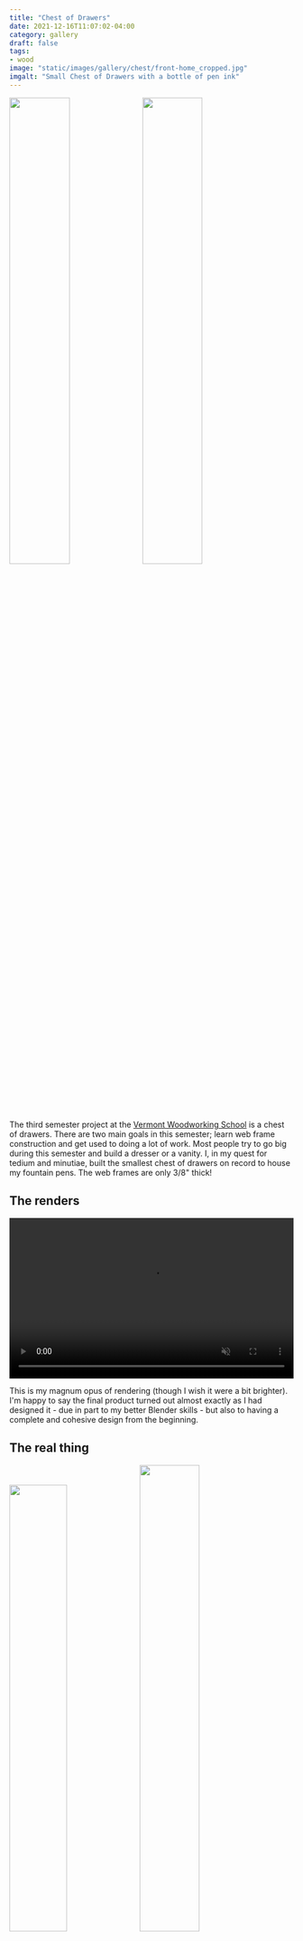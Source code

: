 ```yaml
---
title: "Chest of Drawers"
date: 2021-12-16T11:07:02-04:00
category: gallery
draft: false
tags: 
- wood
image: "static/images/gallery/chest/front-home_cropped.jpg"
imgalt: "Small Chest of Drawers with a bottle of pen ink"
---
```

<img src="static/images/gallery/chest/front-home_cropped.jpg" width="46%"  class="image-float-left" style="aspect-ratio:1/1;" >
<img src="static/images/gallery/chest/drawer-sides_cropped.jpg" width="46%"  class="image-float-right" style="aspect-ratio:1/1;">

The third semester project at the [Vermont Woodworking School](https://www.vermontwoodworkingschool.com/) is a chest of drawers.
There are two main goals in this semester; learn web frame construction and get used to doing a lot of work.
Most people try to go big during this semester and build a dresser or a vanity.
I, in my quest for tedium and minutiae, built the smallest chest of drawers on record to house my fountain pens.
The web frames are only 3/8" thick!

## The renders
<video width="100%" style="aspect-ratio:16/9;" autoplay loop muted>
<source src="static/images/gallery/chest/render.webm" type="video/webm">
</video>

This is my magnum opus of rendering (though I wish it were a bit brighter).
I'm happy to say the final product turned out almost exactly as I had designed it - due in part to my better Blender skills - but also to having a complete and cohesive design from the beginning.

## The real thing
<img src="static/images/gallery/chest/dovetails_resized_cropped.jpg" width="45%" class="image-center" style="aspect-ratio:1/1;">
<img src="static/images/gallery/chest/drawer-top_cropped.jpg" width="46%"  class="image-float-left" style="aspect-ratio:1/1;">
<img src="static/images/gallery/chest/3-4-closed_cropped_1.jpg" width="46%" class="image-float-right"style="aspect-ratio:1/1;">

<div style="display:inline-block; width:100%"style="aspect-ratio:1/1;">
</div>

Because I wasn't going big on scale I instead went big on details.
The case for this piece is constructed from sapele with hand cut mitered dovetails.
It features five walnut drawers with single entry dovetails, satinwood applied drawer faces, and turned walnut pulls.
The drawer interiors are lined with red velvet.
The biggest point of interest in this piece is the tambour door on the right side.
It is also made from satinwood with a matching walnut pull.
As I mentioned in my {cabinet post}(cabinet.md), I wanted to redeem my previous mediocre shellac finish.
Fittingly, the entire chest including the tambour (wow, was that finicky) is french polished.

This was probably my favorite project at the school.
